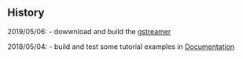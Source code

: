 


## History


2019/05/06:
    - dowwnload and build the [gstreamer](https://github.com/GStreamer/gstreamer)

2018/05/04:
    - build and test some tutorial examples in [Documentation]()
